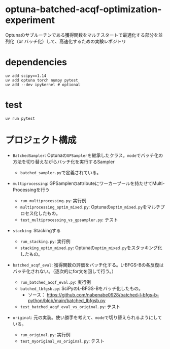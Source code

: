 # optuna-batched-acqf-optimization-experiment
Optunaのサブルーチンである獲得関数をマルチスタートで最適化する部分を並列化（or バッチ化）して、高速化するための実験レポジトリ

# dependencies
```
uv add scipy==1.14
uv add optuna torch numpy pytest
uv add --dev ipykernel # optional
```

# test
```
uv run pytest
```

# プロジェクト構成

- `BatchedSampler`: Optunaの`GPSampler`を継承したクラス。`mode`でバッチ化の方法を切り替えながらバッチ化を実行するSampler
    - `batched_sampler.py`で定義されている。

- `multiprocessing`: GPSamplerのattributeにワーカープールを持たせてMulti-Processingを行う
    - `run_multiprocessing.py`: 実行例
    - `multiprocessing_optim_mixed.py`: Optunaの`optim_mixed.py`をマルチプロセス化したもの。
    - `test_multiprocessing_vs_gpsampler.py`: テスト
- `stacking`: Stackingする
    - `run_stacking.py`: 実行例
    - `stacking_optim_mixed.py`: Optunaの`optim_mixed.py`をスタッキング化したもの。
- `batched_acqf_eval`: 獲得関数の評価をバッチ化する。L-BFGS-Bの各反復はバッチ化されない。（逐次的にfor文を回して行う。）
    - `run_batched_acqf_eval.py`: 実行例
    - `batched_lbfgsb.py`: SciPyのL-BFGS-Bをバッチ化したもの。
        - ソース： https://github.com/nabenabe0928/batched-l-bfgs-b-python/blob/main/batched_lbfgsb.py
    - `test_batched_acqf_eval_vs_original.py`: テスト
- `original`: 元の実装。使い勝手を考えて、`mode`で切り替えられるようにしている。
    - `run_original.py`: 実行例
    - `test_myoriginal_vs_original.py`: テスト
